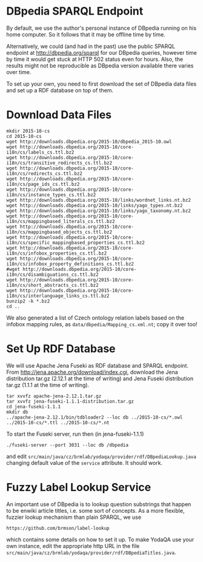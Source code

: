 DBpedia SPARQL Endpoint
=======================

By default, we use the author's personal instance of DBpedia running
on his home computer.  So it follows that it may be offline time by
time.

Alternatively, we could (and had in the past) use the public SPARQL endpoint
at http://dbpedia.org/sparql for our DBpedia queries, however time by time
it would get stuck at HTTP 502 status even for hours.  Also, the results might
not be reproducible as DBpedia version available there varies over time.

To set up your own, you need to first download the set of DBpedia data files
and set up a RDF database on top of them.

Download Data Files
===================

	mkdir 2015-10-cs
	cd 2015-10-cs
	wget http://downloads.dbpedia.org/2015-10/dbpedia_2015-10.owl
	wget http://downloads.dbpedia.org/2015-10/core-i18n/cs/labels_cs.ttl.bz2
	wget http://downloads.dbpedia.org/2015-10/core-i18n/cs/transitive_redirects_cs.ttl.bz2
	wget http://downloads.dbpedia.org/2015-10/core-i18n/cs/redirects_cs.ttl.bz2
	wget http://downloads.dbpedia.org/2015-10/core-i18n/cs/page_ids_cs.ttl.bz2
	wget http://downloads.dbpedia.org/2015-10/core-i18n/cs/instance_types_cs.ttl.bz2
	wget http://downloads.dbpedia.org/2015-10/links/wordnet_links.nt.bz2
	wget http://downloads.dbpedia.org/2015-10/links/yago_types.nt.bz2
	wget http://downloads.dbpedia.org/2015-10/links/yago_taxonomy.nt.bz2
	wget http://downloads.dbpedia.org/2015-10/core-i18n/cs/mappingbased_literals_cs.ttl.bz2
	wget http://downloads.dbpedia.org/2015-10/core-i18n/cs/mappingbased_objects_cs.ttl.bz2
	wget http://downloads.dbpedia.org/2015-10/core-i18n/cs/specific_mappingbased_properties_cs.ttl.bz2
	wget http://downloads.dbpedia.org/2015-10/core-i18n/cs/infobox_properties_cs.ttl.bz2
	wget http://downloads.dbpedia.org/2015-10/core-i18n/cs/infobox_property_definitions_cs.ttl.bz2
	#wget http://downloads.dbpedia.org/2015-10/core-i18n/cs/disambiguations_cs.ttl.bz2
	wget http://downloads.dbpedia.org/2015-10/core-i18n/cs/short_abstracts_cs.ttl.bz2
	wget http://downloads.dbpedia.org/2015-10/core-i18n/cs/interlanguage_links_cs.ttl.bz2
	bunzip2 -k *.bz2
	cd ..

We also generated a list of Czech ontology relation labels based on the infobox
mapping rules, as ``data/dbpedia/Mapping_cs.xml.nt``; copy it over too!

Set Up RDF Database
===================

We will use Apache Jena Fuseki as RDF database and SPARQL endpoint.
From http://jena.apache.org/download/index.cgi, download the Jena distribution
tar.gz (2.12.1 at the time of writing) and Jena Fuseki distribution tar.gz
(1.1.1 at the time of writing).

	tar xvvfz apache-jena-2.12.1.tar.gz
	tar xvvfz jena-fuseki-1.1.1-distribution.tar.gz
	cd jena-fuseki-1.1.1
	mkdir db
	../apache-jena-2.12.1/bin/tdbloader2 --loc db ../2015-10-cs/*.owl ../2015-10-cs/*.ttl ../2015-10-cs/*.nt

To start the Fuseki server, run then (in jena-fuseki-1.1.1)

	./fuseki-server --port 3031 --loc db /dbpedia

and edit ``src/main/java/cz/brmlab/yodaqa/provider/rdf/DBpediaLookup.java``
changing default value of the ``service`` attribute.  It should work.

Fuzzy Label Lookup Service
==========================

An important use of DBpedia is to lookup question substrings that happen to
be enwiki article titles, i.e. some sort of concepts.  As a more flexible,
fuzzier lookup mechanism than plain SPARQL, we use

	https://github.com/brmson/label-lookup

which contains some details on how to set it up.  To make YodaQA use your
own instance, edit the appropriate http URL in the file
``src/main/java/cz/brmlab/yodaqa/provider/rdf/DBpediaTitles.java``.
